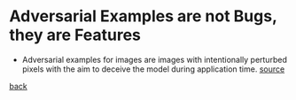 # Adversarial Examples are not Bugs, they are Features
- Adversarial examples for images are images with intentionally perturbed pixels with the aim to deceive the model during application time. [source](https://christophm.github.io/interpretable-ml-book/adversarial.html#:~:text=is%20very%20educational.-,Adversarial%20examples%20for%20images%20are%20images%20with%20intentionally%20perturbed%20pixels%20with%20the%20aim%20to%20deceive%20the%20model%20during%20application%20time.,-The%20examples%20impressively)

[back](https://github.com/YHJYH/Machine_Learning/blob/main/projects/Master_Thesis/papers/refs.md#content)
